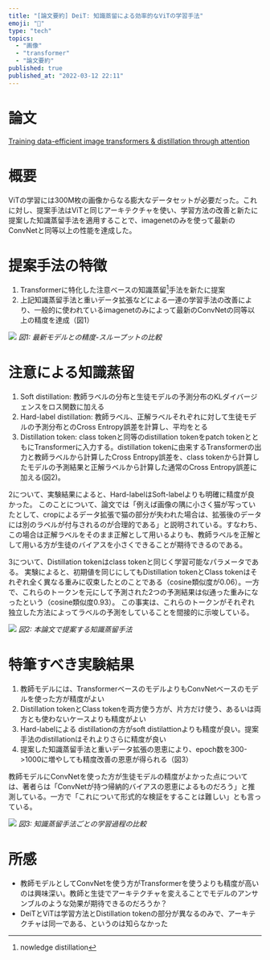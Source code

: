 ```yaml
---
title: "[論文要約] DeiT: 知識蒸留による効率的なViTの学習手法"
emoji: "🔖"
type: "tech"
topics:
  - "画像"
  - "transformer"
  - "論文要約"
published: true
published_at: "2022-03-12 22:11"
---
```


# 論文

[Training data-efficient image transformers & distillation through attention](https://arxiv.org/abs/2012.12877v2)

# 概要

ViTの学習には300M枚の画像からなる膨大なデータセットが必要だった。これに対し、提案手法はViTと同じアーキテクチャを使い、学習方法の改善と新たに提案した知識蒸留手法を適用することで、imagenetのみを使って最新のConvNetと同等以上の性能を達成した。

# 提案手法の特徴

1. Transformerに特化した注意ベースの知識蒸留[^1]手法を新たに提案
2. 上記知識蒸留手法と重いデータ拡張などによる一連の学習手法の改善により、一般的に使われているimagenetのみによって最新のConvNetの同等以上の精度を達成（図1）

![](https://storage.googleapis.com/zenn-user-upload/6aaf5a6b3cde-20220312.png)
*図1: 最新モデルとの精度-スループットの比較*

# 注意による知識蒸留

1. Soft distillation: 教師ラベルの分布と生徒モデルの予測分布のKLダイバージェンスをロス関数に加える
2. Hard-label distillation: 教師ラベル、正解ラベルそれぞれに対して生徒モデルの予測分布とのCross Entropy誤差を計算し、平均をとる
3. Distillation token: class tokenと同等のdistillation tokenをpatch tokenとともにTransformerに入力する。distillation tokenに由来するTransformerの出力と教師ラベルから計算したCross Entropy誤差を、class tokenから計算したモデルの予測結果と正解ラベルから計算した通常のCross Entropy誤差に加える(図2)。

2について、実験結果によると、Hard-labelはSoft-labelよりも明確に精度が良かった。
このことについて、論文では「例えば画像の隅に小さく猫が写っていたとして、cropによるデータ拡張で猫の部分が失われた場合は、拡張後のデータには別のラベルが付与されるのが合理的である」と説明されている。すなわち、この場合は正解ラベルをそのまま正解として用いるよりも、教師ラベルを正解として用いる方が生徒のバイアスを小さくできることが期待できるのである。

3について、Distillation tokenはclass tokenと同じく学習可能なパラメータである。
実験によると、初期値を同じにしてもDistillation tokenとClass tokenはそれぞれ全く異なる重みに収束したとのことである（cosine類似度が0.06）。一方で、これらのトークンを元にして予測された2つの予測結果は似通った重みになったという（cosine類似度0.93）。
この事実は、これらのトークンがそれぞれ独立した方法によってラベルの予測をしていることを間接的に示唆している。

![](https://storage.googleapis.com/zenn-user-upload/51b51e9f082f-20220312.png)
*図2: 本論文で提案する知識蒸留手法*

# 特筆すべき実験結果

1. 教師モデルには、TransformerベースのモデルよりもConvNetベースのモデルを使った方が精度がよい
2. Distillation tokenとClass tokenを両方使う方が、片方だけ使う、あるいは両方とも使わないケースよりも精度がよい
3. Hard-labelによる distillationの方がsoft distilattionよりも精度が良い。提案手法のdistillationはそれよりさらに精度が良い
4. 提案した知識蒸留手法と重いデータ拡張の恩恵により、epoch数を300->1000に増やしても精度改善の恩恵が得られる（図3）

教師モデルにConvNetを使った方が生徒モデルの精度がよかった点については、著者らは「ConvNetが持つ帰納的バイアスの恩恵によるものだろう」と推測している。一方で「これについて形式的な検証をすることは難しい」とも言っている。

![](https://storage.googleapis.com/zenn-user-upload/f3316425fec7-20220312.png)
*図3: 知識蒸留手法ごとの学習過程の比較*

# 所感

* 教師モデルとしてConvNetを使う方がTransformerを使うよりも精度が高いのは興味深い。教師と生徒でアーキテクチャを変えることでモデルのアンサンブルのような効果が期待できるのだろうか？
* DeiTとViTは学習方法とDistillation tokenの部分が異なるのみで、アーキテクチャは同一である、というのは知らなかった

[^1]: nowledge distillation
